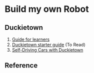 # Build my own Robot

## Duckietown

1. [Guide for learners](https://www.duckietown.org/guides/start-learning)
2. [Duckietown starter guide](https://www.duckietown.org/get-started) (To Read)
3. [Self-Driving Cars with Duckietown](https://vimeo.com/showcase/8807247)

## Reference
